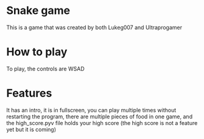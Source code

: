 # Snake game
This is a game that was created by both Lukeg007 and Ultraprogamer

# How to play
To play, the controls are WSAD

# Features
It has an intro, it is in fullscreen, you can play multiple times without restarting the program, there are multiple pieces of food in one game, and the high_score.pyv file holds your high score (the high score is not a feature yet but it is coming)